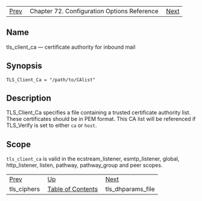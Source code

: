 |     |     |     |
| --- | --- | --- |
| [Prev](config.tls_ciphers)  | Chapter 72. Configuration Options Reference |  [Next](conf.ref.tls_dhparams_file) |

<a name="config.tls_client_ca"></a>
## Name

tls_client_ca — certificate authority for inbound mail

## Synopsis

`TLS_Client_Ca = "/path/to/CAlist"`

<a name="idp26995184"></a>
## Description

TLS_Client_Ca specifies a file containing a trusted certificate authority list. These certificates should be in PEM format. This CA list will be referenced if TLS_Verify is set to either `ca` or `host`.

<a name="idp26998064"></a>
## Scope

`tls_client_ca` is valid in the ecstream_listener, esmtp_listener, global, http_listener, listen, pathway, pathway_group and peer scopes.

|     |     |     |
| --- | --- | --- |
| [Prev](config.tls_ciphers)  | [Up](config.options.ref) |  [Next](conf.ref.tls_dhparams_file) |
| tls_ciphers  | [Table of Contents](index) |  tls_dhparams_file |

